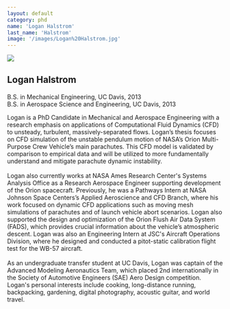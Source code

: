 ```yaml
---
layout: default
category: phd
name: 'Logan Halstrom'
last_name: 'Halstrom'
image: '/images/Logan%20Halstrom.jpg'
---
```


<img src="{{ page.image }}">

<h2 class="team-title">Logan Halstrom</h2>
<h4 class="team-position"></h4>
<p>B.S. in Mechanical Engineering, UC Davis, 2013<br/>
B.S. in Aerospace Science and Engineering, UC Davis, 2013</p>
<p>Logan is a PhD Candidate in Mechanical and Aerospace Engineering with a research emphasis on applications of Computational Fluid Dynamics (CFD) to unsteady, turbulent, massively-separated flows. Logan’s thesis focuses on CFD simulation of the unstable pendulum motion of NASA’s Orion Multi-Purpose Crew Vehicle’s main parachutes. This CFD model is validated by comparison to empirical data and will be utilized to more fundamentally understand and mitigate parachute dynamic instability.<br/><br/>
Logan also currently works at NASA Ames Research Center's Systems Analysis Office as a Research Aerospace Engineer supporting development of the Orion spacecraft. Previously, he was a Pathways Intern at NASA Johnson Space Centers’s Applied Aeroscience and CFD Branch, where his work focused on dynamic CFD applications such as moving mesh simulations of parachutes and of launch vehicle abort scenarios. Logan also supported the design and optimization of the Orion Flush Air Data System (FADS), which provides crucial information about the vehicle’s atmospheric descent. Logan was also an Engineering Intern at JSC's Aircraft Operations Division, where he designed and conducted a pitot-static calibration flight test for the WB-57 aircraft.<br/><br/>
As an undergraduate transfer student at UC Davis, Logan was captain of the Advanced Modeling Aeronautics Team, which placed 2nd internationally in the Society of Automotive Engineers (SAE) Aero Design competition. Logan's personal interests include cooking, long-distance running, backpacking, gardening, digital photography, acoustic guitar, and world travel.</p>
<ul class="team-member-other-info"></ul>
